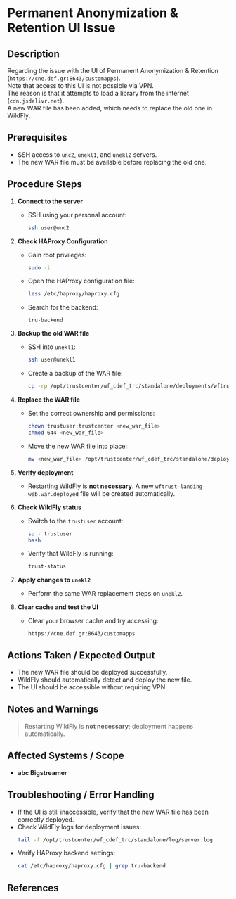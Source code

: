 # Permanent Anonymization & Retention UI Issue

## Description
Regarding the issue with the UI of Permanent Anonymization & Retention (`https://cne.def.gr:8643/customapps`).  
Note that access to this UI is not possible via VPN.  
The reason is that it attempts to load a library from the internet (`cdn.jsdelivr.net`).  
A new WAR file has been added, which needs to replace the old one in WildFly.

## Prerequisites
- SSH access to `unc2`, `unekl1`, and `unekl2` servers.
- The new WAR file must be available before replacing the old one.

## Procedure Steps

1. **Connect to the server**
   - SSH using your personal account:
     ```bash
     ssh user@unc2
     ```

2. **Check HAProxy Configuration**
   - Gain root privileges:
     ```bash
     sudo -i
     ```
   - Open the HAProxy configuration file:
     ```bash
     less /etc/haproxy/haproxy.cfg
     ```
   - Search for the backend:
     ```
     tru-backend
     ```

3. **Backup the old WAR file**
   - SSH into `unekl1`:
     ```bash
     ssh user@unekl1
     ```
   - Create a backup of the WAR file:
     ```bash
     cp -rp /opt/trustcenter/wf_cdef_trc/standalone/deployments/wftrust-landing-web.war /opt/trustcenter/wf_cdef_trc/standalone/wftrust-landing-web.war.bkp
     ```

4. **Replace the WAR file**
   - Set the correct ownership and permissions:
     ```bash
     chown trustuser:trustcenter <new_war_file>
     chmod 644 <new_war_file>
     ```
   - Move the new WAR file into place:
     ```bash
     mv <new_war_file> /opt/trustcenter/wf_cdef_trc/standalone/deployments/
     ```

5. **Verify deployment**
   - Restarting WildFly is **not necessary**. A new `wftrust-landing-web.war.deployed` file will be created automatically.

6. **Check WildFly status**
   - Switch to the `trustuser` account:
     ```bash
     su - trustuser
     bash
     ```
   - Verify that WildFly is running:
     ```bash
     trust-status
     ```

7. **Apply changes to `unekl2`**
   - Perform the same WAR replacement steps on `unekl2`.

8. **Clear cache and test the UI**
   - Clear your browser cache and try accessing:
     ```
     https://cne.def.gr:8643/customapps
     ```

## Actions Taken / Expected Output
- The new WAR file should be deployed successfully.
- WildFly should automatically detect and deploy the new file.
- The UI should be accessible without requiring VPN.

## Notes and Warnings
> Restarting WildFly is **not necessary**; deployment happens automatically.

## Affected Systems / Scope
- **abc Bigstreamer**

## Troubleshooting / Error Handling
- If the UI is still inaccessible, verify that the new WAR file has been correctly deployed.
- Check WildFly logs for deployment issues:
  ```bash
  tail -f /opt/trustcenter/wf_cdef_trc/standalone/log/server.log
  ```
- Verify HAProxy backend settings:
  ```bash
  cat /etc/haproxy/haproxy.cfg | grep tru-backend
  ```

## References

